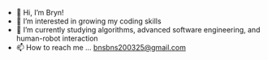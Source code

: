 - 👋 Hi, I’m Bryn!
- 👀 I’m interested in growing my coding skills
- 🌱 I’m currently studying algorithms, advanced software engineering, and human-robot interaction
- 📫 How to reach me ... bnsbns200325@gmail.com

<!---
brynnielou/brynnielou is a ✨ special ✨ repository because its `README.md` (this file) appears on your GitHub profile.
You can click the Preview link to take a look at your changes.
--->
